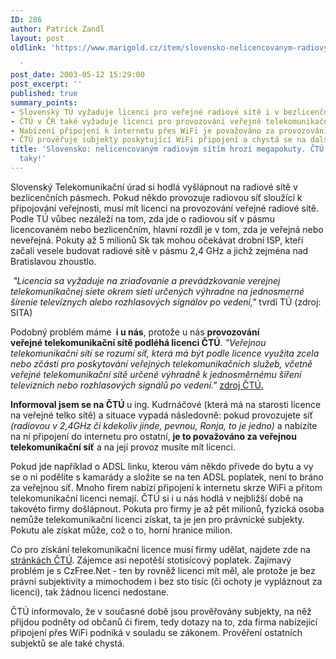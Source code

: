 ```yaml
---
ID: 286
author: Patrick Zandl
layout: post
oldlink: 'https://www.marigold.cz/item/slovensko-nelicencovanym-radiovym-sitim-hrozi-megapokuty-ctu-u-nas-taky

  '
post_date: 2003-05-12 15:29:00
post_excerpt: ''
published: true
summary_points:
- Slovenský TÚ vyžaduje licenci pro veřejné radiové sítě i v bezlicenčních pásmech.
- ČTÚ v ČR také vyžaduje licenci pro provozování veřejné telekomunikační sítě.
- Nabízení připojení k internetu přes WiFi je považováno za provozování veřejné sítě.
- ČTÚ prověřuje subjekty poskytující WiFi připojení a chystá se na další kontroly.
title: 'Slovensko: nelicencovaným radiovým sítím hrozí megapokuty. ČTÚ: u&nbsp;nás
  taky!'
---
```


<p>
Slovenský Telekomunikační úrad si hodlá vyšlápnout na radiové sítě v bezlicenčních pásmech. Pokud někdo provozuje radiovou síť sloužící k připojování veřejnosti, musí mít licenci na provozování veřejné radiové sítě. Podle TÚ vůbec nezáleží na tom, zda jde o radiovou síť v pásmu licencovaném nebo bezlicenčním, hlavní rozdíl je v tom, zda je veřejná nebo neveřejná. Pokuty až 5 milionů Sk tak mohou očekávat drobní ISP, kteří začali vesele budovat radiové sítě v pásmu 2,4 GHz a jichž zejména nad Bratislavou zhoustlo. </p>

<p>
&#160;<EM>"Licencia sa vyžaduje na zriaďovanie a prevádzkovanie verejnej telekomunikačnej siete okrem sietí určených výhradne na jednosmerné šírenie televíznych alebo rozhlasových signálov po vedení,"</EM> tvrdí TÚ (zdroj: SITA)</p>

<p>
Podobný problém máme&#160;<STRONG> i u nás</STRONG>, protože u nás <STRONG>provozování veřejné&#160;telekomunikační sítě podléhá licenci ČTÚ</STRONG>. <EM>"Veřejnou telekomunikační sítí se rozumí síť, která má být podle licence využita zcela nebo zčásti pro poskytování veřejných telekomunikačních služeb, včetně veřejné telekomunikační sítě určené výhradně k jednosměrnému šíření televizních nebo rozhlasových signálů po vedení."</EM> <A href="http://www.ctu.cz/art.php?iArt=114">zdroj ČTÚ.</A> </p>

<p>
<STRONG>Informoval jsem se na ČTÚ </STRONG>u ing. Kudrnáčové (která má na starosti licence na veřejné telko sítě) a situace vypadá následovně: pokud provozujete síť <EM>(radiovou v 2,4GHz či kdekoliv jinde, pevnou, Ronja, to je jedno)</EM> a nabízíte na ní připojení do internetu pro ostatní, <STRONG>je to považováno za veřejnou telekomunikační síť</STRONG> a na její provoz musíte mít licenci. </p>

<p>
Pokud jde například o ADSL linku, kterou vám někdo přivede do bytu a vy se o ni podělíte s kamarády a složíte se na ten ADSL poplatek, není to bráno za veřejnou síť. Mnoho firem nabízí připojení k internetu skrze WiFi a přitom telekomunikační licenci nemají. ČTÚ si i u nás hodlá v nejbližší době na takovéto firmy došlápnout. Pokuta pro firmy je až pět milionů, fyzická osoba nemůže telekomunikační licenci získat, ta je jen pro právnické subjekty. Pokutu ale získat může, což o to, horní hranice milion. </p>

<p>
Co pro získání telekomunikační licence musí firmy udělat, najdete zde na <A href="http://www.ctu.cz/art.php?iArt=114" target=_blank>stránkách ČTÚ</A>. Zájemce asi nepotěší stotisícový poplatek. Zajímavý problém je s CzFree.Net - ten by rovněž licenci mít měl, ale protože je bez právní subjektivity a mimochodem i bez sto tisíc (či ochoty je vypláznout za licenci), tak žádnou licenci nedostane. </p>

<p>
ČTÚ informovalo, že v současné době jsou prověřovány subjekty, na něž přijdou podněty od občanů či firem, tedy dotazy na to, zda firma nabízející připojení přes WiFi podniká v souladu se zákonem. Prověření ostatních subjektů se ale také chystá. </p>